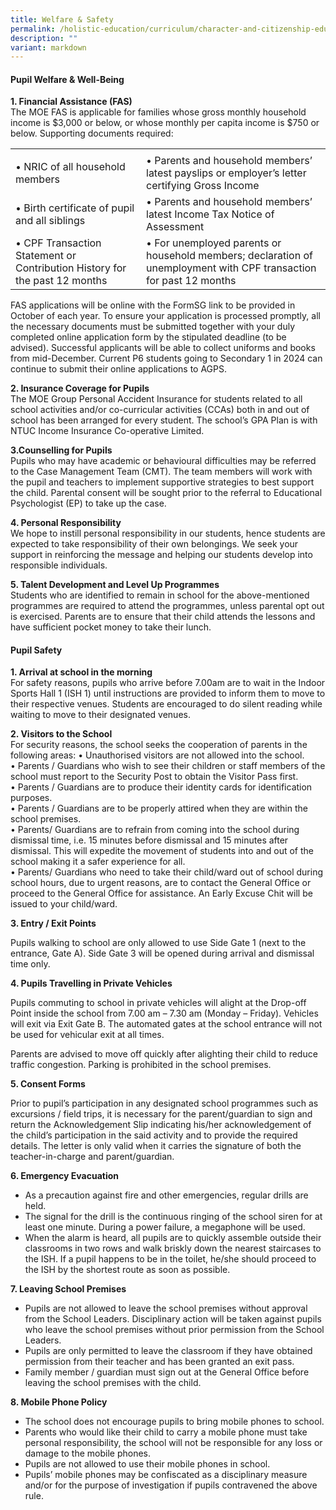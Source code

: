 ```yaml
---
title: Welfare & Safety
permalink: /holistic-education/curriculum/character-and-citizenship-education/welfare-n-safety/
description: ""
variant: markdown
---
```

#### Pupil Welfare &amp; Well-Being

  
**1\. Financial Assistance (FAS)**  
 The MOE FAS is applicable for families whose gross monthly household income is $3,000 or below, or whose monthly per capita income is $750 or below.  Supporting documents required: 
 <table>
<tbody>
<tr>
<td></td>
<td></td>
</tr>
<tr>
<td align="left">• NRIC of all household members </td>
<td align="left">• Parents and household members’ latest payslips or employer’s letter certifying Gross Income </td>
</tr>
<tr>
<td align="left">• Birth certificate of pupil and all siblings </td>
<td align="left">• Parents and household members’ latest Income Tax Notice of Assessment</td>
</tr>
<tr>
<td align="left">• CPF Transaction Statement or Contribution History for the past 12 months</td>
<td align="left">• For unemployed parents or household members; declaration of unemployment with CPF transaction for past 12 months </td>
</tr>
<tr>
</tr>
<tr>
</tr></tbody></table>
FAS applications will be online with the FormSG link to be provided in October of each year.  To ensure your application is processed promptly, all the necessary documents must be submitted together with your duly completed online application form by the stipulated deadline (to be advised).  Successful applicants will be able to collect uniforms and books from mid-December. Current P6 students going to Secondary 1 in 2024 can continue to submit their online applications to AGPS.   

**2\. Insurance Coverage for Pupils**  
The MOE Group Personal Accident Insurance for students related to all school activities and/or co-curricular activities (CCAs) both in and out of school has been arranged for every student. The school’s GPA Plan is with NTUC Income Insurance Co-operative Limited.  
  
**3\.Counselling for Pupils**   
Pupils who may have academic or behavioural difficulties may be referred to the Case Management Team (CMT). The team members will work with the pupil and teachers to implement supportive strategies to best support the child. Parental consent will be sought prior to the referral to Educational Psychologist (EP) to take up the case. 
  
**4\. Personal Responsibility** <br>
We hope to instill personal responsibility in our students, hence students are expected to take responsibility of their own belongings. We seek your support in reinforcing the message and helping our students develop into responsible individuals. 
  
**5\. Talent Development and Level Up Programmes**  
Students who are identified to remain in school for the above-mentioned programmes are required to attend the programmes, unless parental opt out is exercised. Parents are to ensure that their child attends the lessons and have sufficient pocket money to take their lunch.   
 
#### Pupil Safety
  
**1\. Arrival at school in the morning**  
For safety reasons, pupils who arrive before 7.00am are to wait in the Indoor Sports Hall 1 (ISH 1) until instructions are provided to inform them to move to their respective venues.  Students are encouraged to do silent reading while waiting to move to their designated venues. 
  
**2\. Visitors to the School**<br>
For security reasons, the school seeks the cooperation of parents in the following areas: 
• Unauthorised visitors are not allowed into the school.<br>
• Parents / Guardians who wish to see their children or staff members of the school must report to the Security Post to obtain the Visitor Pass first. <br>
• Parents / Guardians are to produce their identity cards for identification purposes. <br>
• Parents / Guardians are to be properly attired when they are within the school premises. <br>
• Parents/ Guardians are to refrain from coming into the school during dismissal time, i.e. 15 minutes before dismissal and 15 minutes after dismissal. This will expedite the movement of students into and out of the school making it a safer experience for all. <br>
• Parents/ Guardians who need to take their child/ward out of school during school hours, due to urgent reasons, are to contact the General Office or proceed to the General Office for assistance.  An Early Excuse Chit will be issued to your child/ward. 
  

**3\. Entry / Exit Points**

Pupils walking to school are only allowed to use Side Gate 1 (next to the entrance, Gate A). Side Gate 3 will be opened during arrival and dismissal time only.

  

**4\. Pupils Travelling in Private Vehicles**

Pupils commuting to school in private vehicles will alight at the Drop-off Point inside the school from 7.00 am – 7.30 am (Monday – Friday). Vehicles will exit via Exit Gate B. The automated gates at the school entrance will not be used for vehicular exit at all times.

Parents are advised to move off quickly after alighting their child to reduce traffic congestion. Parking is prohibited in the school premises.

  

**5\. Consent Forms**

Prior to pupil’s participation in any designated school programmes such as excursions / field trips, it is necessary for the parent/guardian to sign and return the Acknowledgement Slip indicating his/her acknowledgement of the child’s participation in the said activity and to provide the required details. The letter is only valid when it carries the signature of both the teacher-in-charge and parent/guardian.

  

**6\. Emergency Evacuation**

*   As a precaution against fire and other emergencies, regular drills are held.
*   The signal for the drill is the continuous ringing of the school siren for at least one minute. During a power failure, a megaphone will be used.
*   When the alarm is heard, all pupils are to quickly assemble outside their classrooms in two rows and walk briskly down the nearest staircases to the ISH. If a pupil happens to be in the toilet, he/she should proceed to the ISH by the shortest route as soon as possible.

  

**7\. Leaving School Premises**

*   Pupils are not allowed to leave the school premises without approval from the School Leaders. Disciplinary action will be taken against pupils who leave the school premises without prior permission from the School Leaders.
*   Pupils are only permitted to leave the classroom if they have obtained permission from their teacher and has been granted an exit pass.
*   Family member / guardian must sign out at the General Office before leaving the school premises with the child.

  

**8\. Mobile Phone Policy**

*   The school does not encourage pupils to bring mobile phones to school.
*   Parents who would like their child to carry a mobile phone must take personal responsibility, the school will not be responsible for any loss or damage to the mobile phones.
*   Pupils are not allowed to use their mobile phones in school.
*   Pupils’ mobile phones may be confiscated as a disciplinary measure and/or for the purpose of investigation if pupils contravened the above rule.